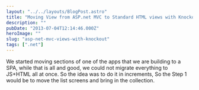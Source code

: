```yaml
---
layout: "../../layouts/BlogPost.astro"
title: "Moving View from ASP.net MVC to Standard HTML views with Knockout Goodness"
description: ""
pubDate: "2013-07-04T12:14:46.000Z"
heroImage: ""
slug: "asp-net-mvc-views-with-knockout"
tags: [".net"]
---
```


We started moving sections of one of the apps that we are building to a SPA, while that is all and good, we could not migrate everything to JS+HTML all at once. So the idea was to do it in increments, So the Step 1 would be to move the list screens and bring in the collection.

<script src="https://gist.github.com/nareshjois/7863567.js"></script>
